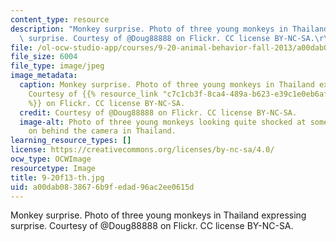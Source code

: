 ```yaml
---
content_type: resource
description: "Monkey surprise. Photo of three young monkeys in Thailand expressing\
  \ surprise. Courtesy of @Doug88888 on Flickr. CC license BY-NC-SA.\r\n"
file: /ol-ocw-studio-app/courses/9-20-animal-behavior-fall-2013/a00dab0838676b9fedad96ac2ee0615d_9-20f13-th.jpg
file_size: 6004
file_type: image/jpeg
image_metadata:
  caption: Monkey surprise. Photo of three young monkeys in Thailand expressing surprise.
    Courtesy of {{% resource_link "c7c1cb3f-8ca4-489a-b623-e39c1e0eb6af" "@Doug88888"
    %}} on Flickr. CC license BY-NC-SA.
  credit: Courtesy of @Doug88888 on Flickr. CC license BY-NC-SA.
  image-alt: Photo of three young monkeys looking quite shocked at something going
    on behind the camera in Thailand.
learning_resource_types: []
license: https://creativecommons.org/licenses/by-nc-sa/4.0/
ocw_type: OCWImage
resourcetype: Image
title: 9-20f13-th.jpg
uid: a00dab08-3867-6b9f-edad-96ac2ee0615d
---
```

Monkey surprise. Photo of three young monkeys in Thailand expressing surprise. Courtesy of @Doug88888 on Flickr. CC license BY-NC-SA.
